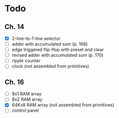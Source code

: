 # Todo

## Ch. 14

- [x] 2-line-to-1-line selector
- [ ] adder with accumulated sum (p. 168)
- [ ] edge triggered flip-flop with preset and clear
- [ ] revised adder with accumulated sum (p. 170)
- [ ] ripple counter
- [ ] clock (not assembled from primitives)

## Ch. 16

- [ ] 8x1 RAM array
- [ ] 8x2 RAM array
- [x] 64Kx8 RAM array (not assembled from primitives)
- [ ] control panel
